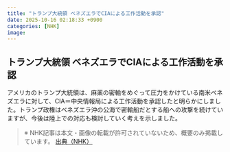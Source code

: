 ```yaml
---
title: "トランプ大統領 ベネズエラでCIAによる工作活動を承認"
date: 2025-10-16 02:18:33 +0900
categories: [NHK]
image: 
---
```

## トランプ大統領 ベネズエラでCIAによる工作活動を承認

アメリカのトランプ大統領は、麻薬の密輸をめぐって圧力をかけている南米ベネズエラに対して、CIA＝中央情報局による工作活動を承認したと明らかにしました。トランプ政権はベネズエラ沖の公海で密輸船だとする船への攻撃を続けていますが、今後は陸上での対応も検討していく考えを示しました。

> ※ NHK記事は本文・画像の転載が許可されていないため、概要のみ掲載しています。
[出典（NHK）](http://www3.nhk.or.jp/news/html/20251016/k10014950751000.html)
